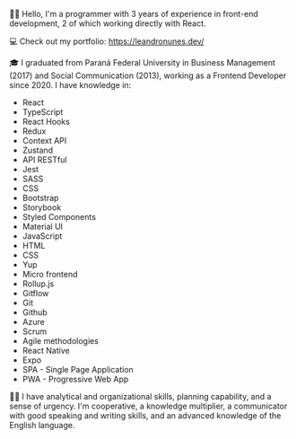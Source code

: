 👋🏽 Hello, I'm a programmer with 3 years of experience in front-end development, 2 of which working directly with React.

💻 Check out my portfolio: https://leandronunes.dev/

🎓 I graduated from Paraná Federal University in Business Management (2017) and Social Communication (2013), working as a Frontend Developer since 2020. I have knowledge in:

- React
- TypeScript
- React Hooks
- Redux
- Context API
- Zustand
- API RESTful
- Jest
- SASS
- CSS
- Bootstrap
- Storybook
- Styled Components
- Material UI
- JavaScript
- HTML
- CSS
- Yup
- Micro frontend
- Rollup.js
- Gitflow
- Git
- Github
- Azure
- Scrum
- Agile methodologies
- React Native
- Expo
- SPA - Single Page Application
- PWA - Progressive Web App

💪🏽 I have analytical and organizational skills, planning capability, and a sense of urgency. I'm cooperative, a knowledge multiplier, a communicator with good speaking and writing skills, and an advanced knowledge of the English language.
